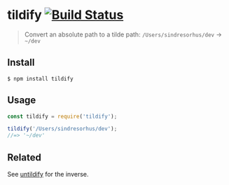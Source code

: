 # tildify [![Build Status](https://travis-ci.com/sindresorhus/tildify.svg?branch=master)](https://travis-ci.com/github/sindresorhus/tildify)

> Convert an absolute path to a tilde path: `/Users/sindresorhus/dev` → `~/dev`

## Install

```
$ npm install tildify
```

## Usage

```js
const tildify = require('tildify');

tildify('/Users/sindresorhus/dev');
//=> '~/dev'
```

## Related

See [untildify](https://github.com/sindresorhus/untildify) for the inverse.
